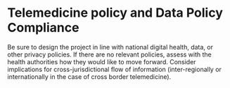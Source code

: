 # Telemedicine policy and Data Policy Compliance

Be sure to design the project in line with national digital health, data, or other privacy policies. If there are no relevant policies, assess with the health authorities how they would like to move forward. Consider implications for cross-jurisdictional flow of information (inter-regionally or internationally in the case of cross border telemedicine).
